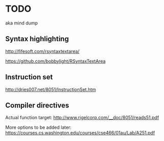 TODO
====

aka mind dump

## Syntax highlighting

http://fifesoft.com/rsyntaxtextarea/

https://github.com/bobbylight/RSyntaxTextArea

## Instruction set

http://dries007.net/8051/InstructionSet.htm

## Compiler directives

Actual function target:
http://www.rigelcorp.com/__doc/8051/reads51.pdf

More options to be added later:
https://courses.cs.washington.edu/courses/cse466/01au/Lab/A251.pdf


